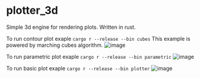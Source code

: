 # plotter_3d
Simple 3d engine for rendering plots. Written in rust.

To run contour plot exaple ```cargo r --release --bin cubes```
This example is powered by marching cubes algorithm.
![image](https://github.com/dyatelok/marching_cubes/assets/92210438/7a77700b-6372-4a7f-aaac-a0a2f2239e60)

To run parametric plot exaple ```cargo r --release --bin parametric```
![image](https://github.com/dyatelok/marching_cubes/assets/92210438/ade2c897-2244-48b4-8d8f-b3a3f27660b6)

To run basic plot exaple ```cargo r --release --bin plotter```
![image](https://github.com/dyatelok/marching_cubes/assets/92210438/736bc3fb-0df5-438c-9eec-36abfbbdc863)
